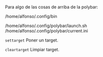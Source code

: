 Para algo de las cosas de arriba de la polybar:

/home/alfonso/.config/bin

/home/alfonso/.config/polybar/launch.sh
/home/alfonso/.config/polybar/current.ini

`settarget`
Poner un target.

`cleartarget`
Limpiar target.